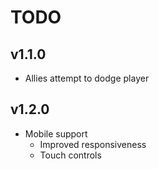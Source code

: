# TODO
## v1.1.0
- Allies attempt to dodge player

## v1.2.0
- Mobile support
  - Improved responsiveness
  - Touch controls
